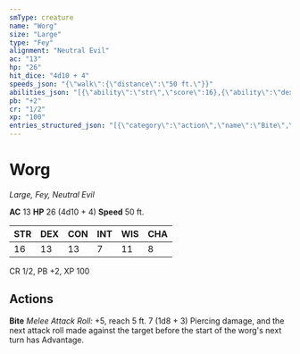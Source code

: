 ```yaml
---
smType: creature
name: "Worg"
size: "Large"
type: "Fey"
alignment: "Neutral Evil"
ac: "13"
hp: "26"
hit_dice: "4d10 + 4"
speeds_json: "{\"walk\":{\"distance\":\"50 ft.\"}}"
abilities_json: "[{\"ability\":\"str\",\"score\":16},{\"ability\":\"dex\",\"score\":13},{\"ability\":\"con\",\"score\":13},{\"ability\":\"int\",\"score\":7},{\"ability\":\"wis\",\"score\":11},{\"ability\":\"cha\",\"score\":8}]"
pb: "+2"
cr: "1/2"
xp: "100"
entries_structured_json: "[{\"category\":\"action\",\"name\":\"Bite\",\"text\":\"*Melee Attack Roll:* +5, reach 5 ft. 7 (1d8 + 3) Piercing damage, and the next attack roll made against the target before the start of the worg's next turn has Advantage.\"}]"
---
```


# Worg
*Large, Fey, Neutral Evil*

**AC** 13
**HP** 26 (4d10 + 4)
**Speed** 50 ft.

| STR | DEX | CON | INT | WIS | CHA |
| --- | --- | --- | --- | --- | --- |
| 16 | 13 | 13 | 7 | 11 | 8 |

CR 1/2, PB +2, XP 100

## Actions

**Bite**
*Melee Attack Roll:* +5, reach 5 ft. 7 (1d8 + 3) Piercing damage, and the next attack roll made against the target before the start of the worg's next turn has Advantage.
